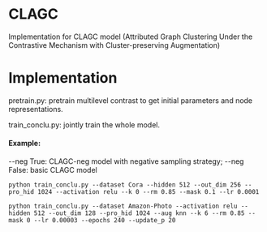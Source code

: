 # CLAGC
Implementation for CLAGC model (Attributed Graph Clustering Under the Contrastive Mechanism with Cluster-preserving Augmentation)

# Implementation
pretrain.py: pretrain multilevel contrast to get initial parameters and node representations.

train_conclu.py: jointly train the whole model.


#### Example:

--neg True: CLAGC-neg model with negative sampling strategy; --neg False: basic CLAGC model

```
python train_conclu.py --dataset Cora --hidden 512 --out_dim 256 --pro_hid 1024 --activation relu --k 0 --rm 0.85 --mask 0.1 --lr 0.0001

python train_conclu.py --dataset Amazon-Photo --activation relu --hidden 512 --out_dim 128 --pro_hid 1024 --aug knn --k 6 --rm 0.85 --mask 0 --lr 0.00003 --epochs 240 --update_p 20
```
